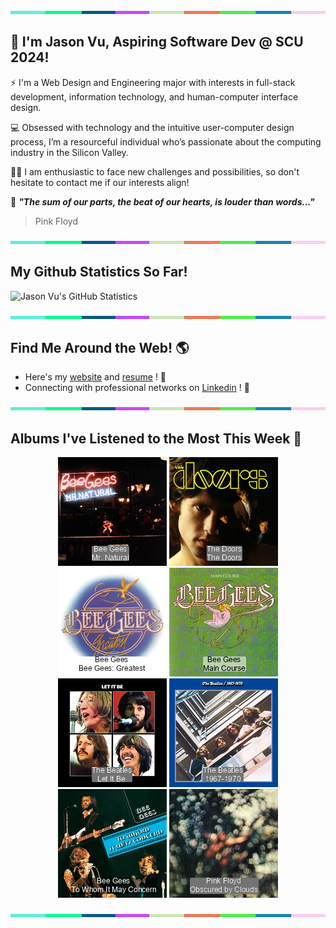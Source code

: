 <img src="./.github/workflows/banner_strip.png" width="100%" height="5px">

## 👋 I'm Jason Vu, Aspiring Software Dev @ SCU 2024!

⚡ I'm a Web Design and Engineering major with interests in full-stack development, information technology, and human-computer interface design.

💻 Obsessed with technology and the intuitive user-computer design process, I’m a resourceful individual who’s passionate about the computing industry in the Silicon Valley.

🙋‍♂️ I am enthusiastic to face new challenges and possibilities, so don't hesitate to contact me if our interests align!

🤝 ***"The sum of our parts, the beat of our hearts, is louder than words..."***
> Pink Floyd

<img src="./.github/workflows/banner_strip.png" width="100%" height="5px">

## My Github Statistics So Far!
![Jason Vu's GitHub Statistics](https://github-readme-stats.vercel.app/api?username=JAVAB3ANS&show_icons=true)

<img src="./.github/workflows/banner_strip.png" width="100%" height="5px">

## Find Me Around the Web! 🌎
- Here's my [website](https://javab3ans.github.io/portfolio) and [resume](https://javab3ans.github.io/portfolio/resume.html) ! 📝
- Connecting with professional networks on [Linkedin](https://www.linkedin.com/in/jason-anh-vu/)  ! 💼  

<img src="./.github/workflows/banner_strip.png" width="100%" height="5px">

## Albums I've Listened to the Most This Week 🎹 

<!-- lastfm -->
<p align="center"><a href="https://www.last.fm/music/Bee+Gees/Mr.+Natural"><img src="./album-covers-finished/album-cover_final_0.png" title="Bee Gees - Mr. Natural"></a> <a href="https://www.last.fm/music/The+Doors/The+Doors"><img src="./album-covers-finished/album-cover_final_1.png" title="The Doors - The Doors"></a> <a href="https://www.last.fm/music/Bee+Gees/Bee+Gees:+Greatest"><img src="./album-covers-finished/album-cover_final_2.png" title="Bee Gees - Bee Gees: Greatest"></a> <a href="https://www.last.fm/music/Bee+Gees/Main+Course"><img src="./album-covers-finished/album-cover_final_3.png" title="Bee Gees - Main Course"></a> <a href="https://www.last.fm/music/The+Beatles/Let+It+Be"><img src="./album-covers-finished/album-cover_final_4.png" title="The Beatles - Let It Be"></a> <a href="https://www.last.fm/music/The+Beatles/1967-1970"><img src="./album-covers-finished/album-cover_final_5.png" title="The Beatles - 1967-1970"></a> <a href="https://www.last.fm/music/Bee+Gees/To+Whom+It+May+Concern"><img src="./album-covers-finished/album-cover_final_6.png" title="Bee Gees - To Whom It May Concern"></a> <a href="https://www.last.fm/music/Pink+Floyd/Obscured+by+Clouds"><img src="./album-covers-finished/album-cover_final_7.png" title="Pink Floyd - Obscured by Clouds"></a> </p>

<img src="./.github/workflows/banner_strip.png" width="100%" height="5px">
